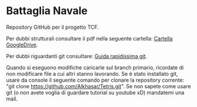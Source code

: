 # Battaglia Navale

Repository GitHub per il progetto TCF.

Per dubbi strutturali consultare il pdf nella seguente cartella: [Cartella GoogleDrive](https://drive.google.com/open?id=1zWq8tTkVU9uVQgifjvvHMP7ifbEcH0b4).

Per dubbi riguardanti git consultare: [Guida rapidissima git](http://rogerdudler.github.io/git-guide/index.it.html).

Quando si eseguono modifiche caricarle sul branch primario, ricordate di non modificare file a cui altri stanno lavorando. Se è stato installato git, usare da console il seguente comando per clonare la repository corrente: "git clone https://github.com/Alkhasar/Tetris.git". Se non sapete come usare git (o non avete voglia di guardare tutorial su youtube xD) mandatemi una mail. 

